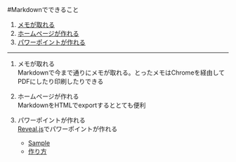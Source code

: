 #Markdownでできること

1. [メモが取れる](#sec1)
2. [ホームページが作れる](#sec2)
3. [パワーポイントが作れる](#sec3)

***

1. <a id="#sec1"></a>メモが取れる  
Markdownで今まで通りにメモが取れる。とったメモはChromeを経由してPDFにしたり印刷したりできる  

2. <a id="#sec2"></a>ホームページが作れる  
MarkdownをHTMLでexportするととても便利  

3. <a id="#sec3"></a>パワーポイントが作れる  
[Reveal.js](https://github.com/hakimel/reveal.js)でパワーポイントが作れる  
	- [Sample](http://lab.hakim.se/reveal-js/#/)  
	- [作り方](http://qiita.com/qt6hy/items/a8213db72462c1c46ae9)  